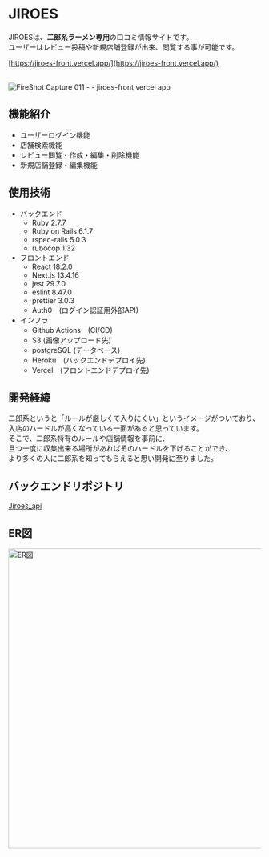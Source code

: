 # JIROES

JIROESは、**二郎系ラーメン専用**の口コミ情報サイトです。<br>
ユーザーはレビュー投稿や新規店舗登録が出来、閲覧する事が可能です。<br>

[https://jiroes-front.vercel.app/](https://jiroes-front.vercel.app/)
<br>
<br>

![FireShot Capture 011 -  - jiroes-front vercel app](https://github.com/YoshihitoIshikawa/Jiroes_front/assets/124547294/76a4af8f-79cc-49b2-8899-99f6f58961ed)

## 機能紹介
- ユーザーログイン機能
- 店舗検索機能
- レビュー閲覧・作成・編集・削除機能
- 新規店舗登録・編集機能

## 使用技術
- バックエンド
  - Ruby 2.7.7
  - Ruby on Rails 6.1.7
  - rspec-rails 5.0.3
  - rubocop 1.32
- フロントエンド
  - React 18.2.0
  - Next.js 13.4.16
  - jest 29.7.0
  - eslint 8.47.0
  - prettier 3.0.3
  - Auth0　(ログイン認証用外部API)
- インフラ
  - Github Actions　(CI/CD)
  - S3 (画像アップロード先)
  - postgreSQL (データベース)
  - Heroku　(バックエンドデプロイ先)
  - Vercel　(フロントエンドデプロイ先)
 
## 開発経緯
二郎系というと「ルールが厳しくて入りにくい」というイメージがついており、  
入店のハードルが高くなっている一面があると思っています。  
そこで、二郎系特有のルールや店舗情報を事前に、  
且つ一度に収集出来る場所があればそのハードルを下げることができ、  
より多くの人に二郎系を知ってもらえると思い開発に至りました。

## バックエンドリポジトリ
[Jiroes_api](https://github.com/YoshihitoIshikawa/Jiroes_api)

## ER図
<img width="600" alt="ER図" src="https://github.com/YoshihitoIshikawa/Jiroes_front/assets/124547294/c4c0b307-b296-415e-b8a3-15a7c2b2ed9b">




